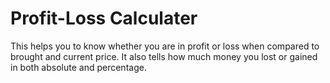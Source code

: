 # Profit-Loss Calculater

This helps you to know whether you are in profit or loss when compared to brought and current price. It also tells how much money you lost or gained in both absolute and percentage. 